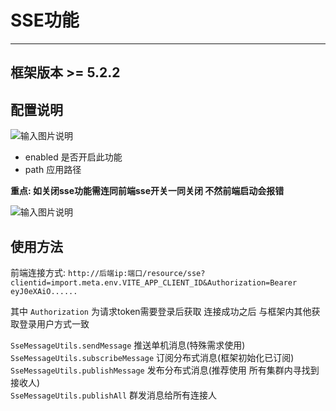 # SSE功能
- - -

## 框架版本 >= 5.2.2

## 配置说明

![输入图片说明](https://foruda.gitee.com/images/1721986820599622433/1abe5d60_1766278.png "屏幕截图")

* enabled 是否开启此功能
* path 应用路径

**重点: 如关闭sse功能需连同前端sse开关一同关闭 不然前端启动会报错**

![输入图片说明](https://foruda.gitee.com/images/1728971445611402828/06519718_1766278.png "屏幕截图")

## 使用方法

前端连接方式: `http://后端ip:端口/resource/sse?clientid=import.meta.env.VITE_APP_CLIENT_ID&Authorization=Bearer eyJ0eXAiO......`

其中 `Authorization` 为请求token需要登录后获取 连接成功之后 与框架内其他获取登录用户方式一致

`SseMessageUtils.sendMessage` 推送单机消息(特殊需求使用)<br>
`SseMessageUtils.subscribeMessage` 订阅分布式消息(框架初始化已订阅)<br>
`SseMessageUtils.publishMessage` 发布分布式消息(推荐使用 所有集群内寻找到接收人)<br>
`SseMessageUtils.publishAll` 群发消息给所有连接人<br>